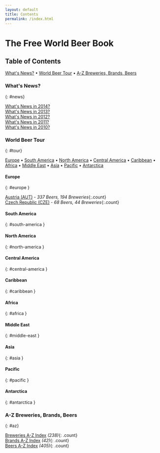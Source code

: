 ```yaml
---
layout: default
title: Contents
permalink: /index.html
---
```


# The Free World Beer Book


## Table of Contents

[What's News?](#news) • [World Beer Tour](#tour) • [A-Z Breweries, Brands, Beers](#az)


### What's News?
{: #news}

[What's News in 2014?](2014.html)  <br>
[What's News in 2013?](2013.html)  <br>
[What's News in 2012?](2012.html)  <br>
[What's News in 2011?](2011.html)  <br>
[What's News in 2010?](2010.html)  <br>



### World Beer Tour
{: #tour}

[Europe](#europe) • [South America](#south-america) • [North America](#north-america) • [Central America](#central-america) • [Caribbean](#caribbean) • [Africa](#africa) • [Middle East](#middle-east) • [Asia](#asia) • [Pacific](#pacific) • [Antarctica](#antarctica)



#### Europe
{: #europe }


<div class='columns300' markdown='1'>

[Austria (AUT)](at.html) - _337 Beers, 194 Breweries_{:.count}  <br>
[Czech Republic (CZE)](cz.html) - _68 Beers, 44 Breweries_{:.count}  <br>

</div>




#### South America
{: #south-america }


<div class='columns300' markdown='1'>


</div>




#### North America
{: #north-america }


<div class='columns300' markdown='1'>


</div>




#### Central America
{: #central-america }


<div class='columns300' markdown='1'>


</div>




#### Caribbean
{: #caribbean }


<div class='columns300' markdown='1'>


</div>




#### Africa
{: #africa }


<div class='columns300' markdown='1'>


</div>




#### Middle East
{: #middle-east }


<div class='columns300' markdown='1'>


</div>




#### Asia
{: #asia }


<div class='columns300' markdown='1'>


</div>




#### Pacific
{: #pacific }


<div class='columns300' markdown='1'>


</div>




#### Antarctica
{: #antarctica }


<div class='columns300' markdown='1'>


</div>




### A-Z Breweries, Brands, Beers
{: #az}


[Breweries A-Z Index](breweries.html) _(238)_{: .count} <br>
[Brands A-Z Index](brands.html) _(42)_{: .count} <br>
[Beers A-Z Index](beers.html) _(405)_{: .count}  <br>

